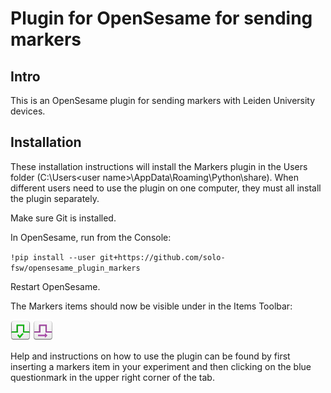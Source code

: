 # Plugin for OpenSesame for sending markers
## Intro
This is an OpenSesame plugin for sending markers with Leiden University devices. 

## Installation
These installation instructions will install the Markers plugin in the Users folder (C:\Users\<user name>\AppData\Roaming\Python\share). When different users need to use the plugin on one computer, they must all install the plugin separately.

Make sure Git is installed. 

In OpenSesame, run from the Console:

`!pip install --user git+https://github.com/solo-fsw/opensesame_plugin_markers`

Restart OpenSesame. 

The Markers items should now be visible under in the Items Toolbar:

![markers_init](/opensesame_plugins/markers_init/markers_init_large.png)
![markers_send](/opensesame_plugins/markers_send/markers_send_large.png)

Help and instructions on how to use the plugin can be found by first inserting a markers item in your experiment and then clicking on the blue questionmark in the upper right corner of the tab.

